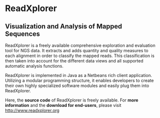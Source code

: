 ReadXplorer
===========

Visualization and Analysis of Mapped Sequences
-----------

ReadXplorer is a freely available comprehensive exploration and evaluation tool for NGS data. It extracts and adds quantity and quality measures to each alignment in order to classify the mapped reads. This classification is then taken into account for the different data views and all supported automatic analysis functions.

ReadXplorer is implemented in Java as a Netbeans rich client application. Utilizing a modular programming structure, it enables developers to create their own highly specialized software modules and easily plug them into ReadXplorer.

Here, the **source code** of ReadXplorer is freely available. For **more information** and the **download for end-users**, please visit http://www.readxplorer.org
